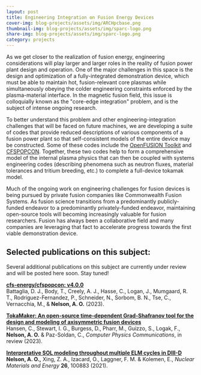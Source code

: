 ```yaml
---
layout: post
title: Engineering Integration on Fusion Energy Devices
cover-img: blog-projects/assets/img/ARCHpcbase.png
thumbnail-img: blog-projects/assets/img/sparc-logo.png
share-img: blog-projects/assets/img/sparc-logo.png
category: projects
---
```


As we get closer to the realization of fusion energy, engineering considerations will play larger and larger roles in the reality of fusion power plant design and operation. 
One of the major challenges in this space is the design and optimization of a fully-integrated demonstration device, which must be able to maintain hot, fusion-relevant core plasmas while simultaneously obeying the colder engineering constraints enforced by the plasma-material interface. 
In the magnetic fusion field, this issue is colloquially known as the "core-edge integration" problem, and is the subject of intense ongoing research. 

To better understand this problem and other engineering-integration challenges that will be faced on future machines, we are developing a suite of codes that provide reduced descriptions of various components of a fusion power plant so that self-consistent models of the entire device may be constructed. 
Some of these codes include the [OpenFUSION Toolkit](https://hansec.github.io/OpenFUSIONToolkit/) and [CFSPOPCON](https://doi.org/10.5281/zenodo.10054880).
Together, these two codes help to form a comprehensive model of the internal plasma physics that can then be coupled with systems engineering codes (describing phenomena such as neutron fluxes, material tolerances and tritium breeding, etc.) to complete a full-device tokamak model. 

Much of the ongoing work on engineering challenges for fusion devices is being pursued by private fusion companies like Commonwealth Fusion Systems. 
As fusion science transitions from a predominantly publicly-funded endeavor to a predominantly privately-funded endeavor, maintaining open-source tools will becoming increasingly valuable for fusion researchers. 
Fusion has always been a collaborative field and many companies are leveraging that fact to accelerate progress towards the first viable demonstration device.

## Selected publications on this subject:

Several additional publications on this subject are currently under review and will be posted here soon. Stay tuned!

**[cfs-energy/cfspopcon: v4.0.0](https://doi.org/10.5281/zenodo.10054880)**<br />
Battaglia, D. J., Body, T., Creely, A. J., Hasse, C., Logan, J., Mumgaard, R. T., Rodriguez-Fernandez, P., Schneider, N., Sorbom, B. N., Tse, C., Vernacchia, M., & **Nelson, A. O.** (2023).

**[TokaMaker: An open-source time-dependent Grad-Shafranov tool for the design and modeling of axisymmetric fusion devices](https://doi.org/10.1016/j.cpc.2024.109111)**<br />
Hansen, C., Stewart, I. G., Burgess, D., Pharr, M., Guizzo, S., Logak, F., **Nelson, A. O.** & Paz-Soldan, C., _Computer Physics Communications_, in review (2023).

**[Interpretative SOL modeling throughout multiple ELM cycles in DIII-D](https://doi.org/10.1016/j.nme.2020.100883)** <br />
**Nelson, A. O.,** Xing, Z. A., Izacard, O., Laggner, F. M. & Kolemen, E., _Nuclear Materials and Energy_ **26**, 100883 (2021).